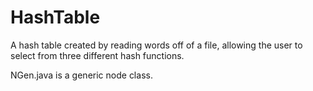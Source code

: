 # HashTable
A hash table created by reading words off of a file, allowing the user to select from three different hash functions.

NGen.java is a generic node class.
